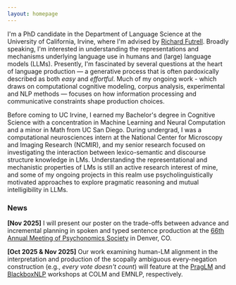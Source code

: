 ```yaml
---
layout: homepage
---
```

I'm a PhD candidate in the Department of Language Science at the University of California, Irvine, where I'm advised by [Richard Futrell](https://www.socsci.uci.edu/~rfutrell/). Broadly speaking, I'm interested in understanding the representations and mechanisms underlying language use in humans and (large) language models (LLMs). Presently, I'm fascinated by several questions at the heart of language production — a generative process that is often pardoxically described as both *easy* and *effortful*. Much of my ongoing work - which draws on computational cognitive modeling, corpus analysis, experimental and NLP methods — focuses on how information processing and communicative constraints shape production choices.

Before coming to UC Irvine, I earned my Bachelor's degree in Cognitive Science with a concentration in Machine Learning and Neural Computation and a minor in Math from UC San Diego. During undergrad, I was a computational neurosciences intern at the National Center for Microscopy and Imaging Research (NCMIR), and my senior research focused on investigating the interaction between lexico-semantic and discourse structure knowledge in LMs. Understanding the representational and mechanistic properties of LMs is still an active research interest of mine, and some of my ongoing projects in this realm use psycholinguistically motivated approaches to explore pragmatic reasoning and mutual intelligibility in LLMs.

### News
**[Nov 2025]** I will present our poster on the trade-offs between advance and incremental planning in spoken and typed sentence production at the [66th Annual Meeting of Psychonomics Society](https://www.psychonomic.org/general/custom.asp?page=2025annualmeeting) in Denver, CO.

**[Oct 2025 & Nov 2025]** Our work examining human-LM alignment in the interpretation and production of the scopally ambiguous every-negation construction (e.g., *every vote doesn't count*) will feature at the [PragLM](https://sites.google.com/berkeley.edu/praglm/) and [BlackboxNLP](https://sites.google.com/berkeley.edu/praglm/) workshops at COLM and EMNLP, respectively.



